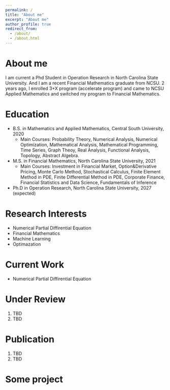 ```yaml
---
permalink: /
title: "About me"
excerpt: "About me"
author_profile: true
redirect_from: 
  - /about/
  - /about.html
---
```


About me
=====
I am current a Phd Student in Operation Research in North Carolina State University. And I am a recent Financial Mathematics graduate from NCSU. 2 years ago, I enrolled 3+X program (accelerate program) and came to NCSU Applied Mathematics and switched my program to Financial Mathematics.

Education
=====
* B.S. in Mathematics and Applied Mathematics, Central South University, 2020
    - Main Courses: Probability Theory, Numerical Analysis, Numerical Optimization, Mathematical Analysis, Mathematical Programming, Time Series, Graph Theoy, Real Analysis, Functional Analysis, Topology, Abstract Algebra.
* M.S. in Financial Mathematics, North Carolina State University, 2021
    - Main Courses: Investment in Financial Market, Option&Derivative Pricing, Monte Carlo Method, Stochastical Calculus, Finite Element Method in PDE, Finite Differential Method in PDE, Corporate Finance, Financial Statistics and Data Science, Fundamentals of Inference
* Ph.D in Operation Research, North Carolina State University, 2027 (expected)


Research Interests
======
* Numerical Partial Diffirential Equation
* Financial Mathematics 
* Machine Learning 
* Optimazation 

Current Work
======
* Numerical Partial Diffirential Equation


Under Review
======
1. TBD
1. TBD

Publication
=====
1. TBD
1. TBD

Some project
=====

